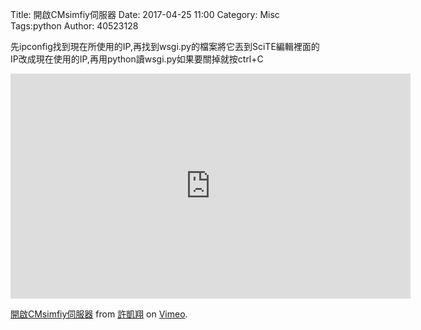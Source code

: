 Title: 開啟CMsimfiy伺服器
Date: 2017-04-25 11:00
Category: Misc
Tags:python
Author: 40523128


<!-- PELICAN_END_SUMMARY -->

先ipconfig找到現在所使用的IP,再找到wsgi.py的檔案將它丟到SciTE編輯裡面的IP改成現在使用的IP,再用python讀wsgi.py如果要關掉就按ctrl+C


<iframe src="https://player.vimeo.com/video/214829786" width="640" height="360" frameborder="0" webkitallowfullscreen mozallowfullscreen allowfullscreen></iframe>
<p><a href="https://vimeo.com/214829786">開啟CMsimfiy伺服器</a> from <a href="https://vimeo.com/user58667333">許凱翔</a> on <a href="https://vimeo.com">Vimeo</a>.</p>